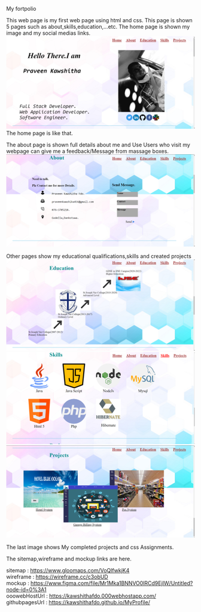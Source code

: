 My fortpolio

This web page is my first web page using html and css.
This page is shown 5 pages such as about,skills,education,...etc.
The home page is shown my image and my social medias links.
![alt text](assets/Readme_images/Screenshot%20(36).png)
The home page is like that.

The about page is shown full details about me and Use Users who visit my 
webpage can give me a feedback/Message from massage boxes.
![alt text](assets/Readme_images/Screenshot%20(38).png)

Other pages show my educational qualifications,skills and created projects
![alt text](assets/Readme_images/Screenshot%20(39).png)
![alt text](assets/Readme_images/Screenshot%20(40).png)
![alt text](assets/Readme_images/Screenshot%20(41).png)

The last image shows My completed projects and css Assignments.

The sitemap,wireframe and mockup links are here.

sitemap : https://www.gloomaps.com/VoQlfwkjK4   
wireframe : https://wireframe.cc/c3obUD  
mockup : https://www.figma.com/file/Mr1Mka1BNNVO0lRCd9EjIW/Untitled?node-id=0%3A1  
 ooowebHostUrl : https://kawshithafdo.000webhostapp.com/      
 githubpagesUrl : https://kawshithafdo.github.io/MyProfile/

